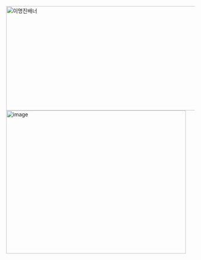 <img width="1564" height="280" alt="이명진배너" src="https://github.com/user-attachments/assets/60e447c9-cd1d-493c-bf60-b812141e91b9" />

<img width="480" height="384" alt="image" src="https://github.com/user-attachments/assets/b9742386-c989-425c-9f60-c63302187bf1" />
